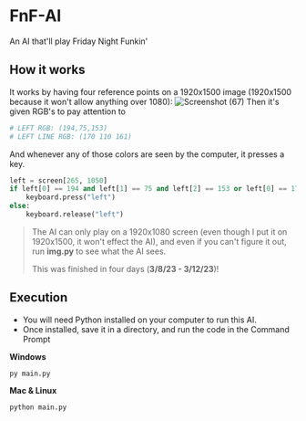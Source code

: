 # FnF-AI
An AI that'll play Friday Night Funkin'

## How it works
It works by having four reference points on a 1920x1500 image (1920x1500 because it won't allow anything over 1080): ![Screenshot (67)](https://user-images.githubusercontent.com/109166734/224595841-63ef9835-e16a-4da9-92fb-193a810322e3.png)
Then it's given RGB's to pay attention to
```python
# LEFT RGB: (194,75,153)
# LEFT LINE RGB: (170 110 161)
```
And whenever any of those colors are seen by the computer, it presses a key.
```python
left = screen[265, 1050]
if left[0] == 194 and left[1] == 75 and left[2] == 153 or left[0] == 170 and left[1] == 110 and left[2] == 161:
    keyboard.press("left")
else:
    keyboard.release("left")
```
> The AI can only play on a 1920x1080 screen (even though I put it on 1920x1500, it won't effect the AI),
> and even if you can't figure it out, run **img.py** to see what the AI sees.
> 
> This was finished in four days (**3/8/23 - 3/12/23**)!

## Execution
- You will need Python installed on your computer to run this AI.
- Once installed, save it in a directory, and run the code in the Command Prompt

**Windows**
```
py main.py
```

**Mac & Linux**
```
python main.py
```
